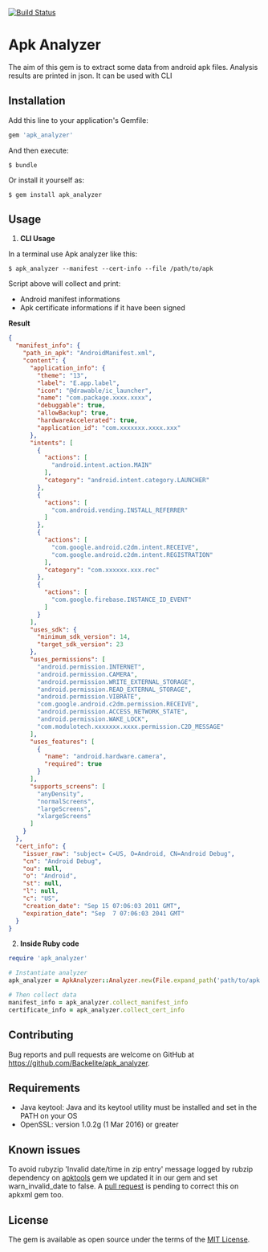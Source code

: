 [![Build Status](https://travis-ci.org/Backelite/apk_analyzer.svg?branch=master)](https://travis-ci.org/Backelite/apk_analyzer)

# Apk Analyzer

The aim of this gem is to extract some data from android apk files. Analysis results are printed in json. It can be used with CLI

## Installation

Add this line to your application's Gemfile:

```ruby
gem 'apk_analyzer'
```

And then execute:

```shell
$ bundle
```

Or install it yourself as:

```shell
$ gem install apk_analyzer
```

## Usage

1. **CLI Usage**

In a terminal use Apk analyzer like this:

```shell
$ apk_analyzer --manifest --cert-info --file /path/to/apk
```

Script above will collect and print:
* Android manifest informations
* Apk certificate informations if it have been signed

**Result**
```json
{
  "manifest_info": {
    "path_in_apk": "AndroidManifest.xml",
    "content": {
      "application_info": {
        "theme": "13",
        "label": "E.app.label",
        "icon": "@drawable/ic_launcher",
        "name": "com.package.xxxx.xxxx",
        "debuggable": true,
        "allowBackup": true,
        "hardwareAccelerated": true,
        "application_id": "com.xxxxxxx.xxxx.xxx"
      },
      "intents": [
        {
          "actions": [
            "android.intent.action.MAIN"
          ],
          "category": "android.intent.category.LAUNCHER"
        },
        {
          "actions": [
            "com.android.vending.INSTALL_REFERRER"
          ]
        },
        {
          "actions": [
            "com.google.android.c2dm.intent.RECEIVE",
            "com.google.android.c2dm.intent.REGISTRATION"
          ],
          "category": "com.xxxxxx.xxx.rec"
        },
        {
          "actions": [
            "com.google.firebase.INSTANCE_ID_EVENT"
          ]
        }
      ],
      "uses_sdk": {
        "minimum_sdk_version": 14,
        "target_sdk_version": 23
      },
      "uses_permissions": [
        "android.permission.INTERNET",
        "android.permission.CAMERA",
        "android.permission.WRITE_EXTERNAL_STORAGE",
        "android.permission.READ_EXTERNAL_STORAGE",
        "android.permission.VIBRATE",
        "com.google.android.c2dm.permission.RECEIVE",
        "android.permission.ACCESS_NETWORK_STATE",
        "android.permission.WAKE_LOCK",
        "com.modulotech.xxxxxxx.xxxx.permission.C2D_MESSAGE"
      ],
      "uses_features": [
        {
          "name": "android.hardware.camera",
          "required": true
        }
      ],
      "supports_screens": [
        "anyDensity",
        "normalScreens",
        "largeScreens",
        "xlargeScreens"
      ]
    }
  },
  "cert_info": {
    "issuer_raw": "subject= C=US, O=Android, CN=Android Debug",
    "cn": "Android Debug",
    "ou": null,
    "o": "Android",
    "st": null,
    "l": null,
    "c": "US",
    "creation_date": "Sep 15 07:06:03 2011 GMT",
    "expiration_date": "Sep  7 07:06:03 2041 GMT"
  }
}
```

2. **Inside Ruby code**

```ruby
require 'apk_analyzer'

# Instantiate analyzer
apk_analyzer = ApkAnalyzer::Analyzer.new(File.expand_path('path/to/apk'))

# Then collect data
manifest_info = apk_analyzer.collect_manifest_info
certificate_info = apk_analyzer.collect_cert_info
```

## Contributing

Bug reports and pull requests are welcome on GitHub at https://github.com/Backelite/apk_analyzer.

## Requirements

* Java keytool: Java and its keytool utility must be installed and set in the PATH on your OS
* OpenSSL: version 1.0.2g (1 Mar 2016) or greater

## Known issues

To avoid rubyzip 'Invalid date/time in zip entry' message logged by rubzip dependency on [apktools](https://github.com/devunwired/apktools) gem we updated it in our gem and set
warn_invalid_date to false.
A [pull request](https://github.com/devunwired/apktools/pull/20) is pending to correct this on apkxml gem too.

## License

The gem is available as open source under the terms of the [MIT License](http://opensource.org/licenses/MIT).
